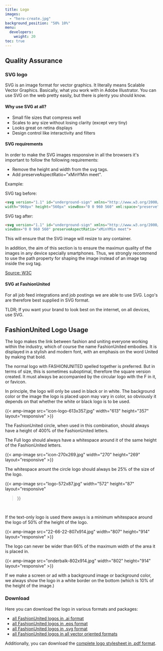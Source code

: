 ```yaml
---
title: Logo
images: 
  - "hero-create.jpg"
background_position: "50% 10%"
menu:
  developers:
    weight: 20
toc: true
---
```


## Quality Assurance

### SVG logo

SVG is an image format for vector graphics. It literally means Scalable Vector
Graphics. Basically, what you work with in Adobe Illustrator. You can use SVG on
the web pretty easily, but there is plenty you should know.

#### Why use SVG at all?

- Small file sizes that compress well
- Scales to any size without losing clarity (except very tiny)
- Looks great on retina displays
- Design control like interactivity and filters

#### SVG requirements

In order to make the SVG images responsive in all the browsers it's important to
follow the following requirements:

- Remove the height and width from the svg tags.
- Add preserveAspectRatio="xMinYMin meet".

Example:

SVG tag before:

```html
<svg version="1.1" id="underground-sign" xmlns="http://www.w3.org/2000/svg"
width="960px" height="560px" viewBox="0 0 960 560" xml:space="preserve">
```

SVG tag after:

```html
<svg version="1.1" id="underground-sign" xmlns="http://www.w3.org/2000/svg"
viewBox="0 0 960 560" preserveAspectRatio="xMinYMin meet">
```

This will ensure that the SVG image will resize to any container.

In addition, the aim of this section is to ensure the maximun quality of the
images in any device specially smartphones. Thus, we strongly recommend to use
the path property for shaping the image instead of an image tag inside the svg
tag.

[Source: W3C](https://www.w3.org/TR/SVG/single-page.html#coords-PreserveAspectRatioAttribute)

#### SVG at FashionUnited

For all job feed integrations and job postings we are able to use SVG. Logo's
are therefore best supplied in SVG format.

TLDR; If you want your brand to look best on the internet, on all devices, use
SVG.

## FashionUnited Logo Usage

The logo makes the link between fashion and uniting everyone working within the
industry, which of course the name FashionUnited embodies. It is displayed in a
stylish and modern font, with an emphasis on the word United by making that
bold.

The normal logo with FASHIONUNITED spelled together is preferred. But in terms
of size, this is sometimes suboptimal, therefore the square version created. It
must always be accompanied by the circular logo with the F in it, or favicon.

In principle, the logo will only be used in black or in white. The background
color or the image the logo is placed upon may vary in color, so obviously it
depends on that whether the white or black logo is to be used.

{{< amp-image src="icon-logo-613x357.jpg" width="613" height="357"
layout="responsive" >}}
<br>

The FashionUnited circle, when used in this combination, should always have a
height of 400% of the FashionUnited letters.

The Full logo should always have a whitespace around it of the same height of
the FashionUnited letters.

{{< amp-image src="icon-270x269.jpg" width="270" height="269"
layout="responsive" >}}
<br>

The whitespace arount the circle logo should always be 25% of the size of the
logo.

{{< amp-image src="logo-572x87.jpg" width="572" height="87" layout="responsive"
>}}
<br>

If the text-only logo is used there aways is a minimum whitespace around the
logo of 50% of the height of the logo.

{{< amp-image src="22-66-22-807x914.jpg" width="807" height="914"
layout="responsive" >}}
<br>

The logo can never be wider than 66% of the maximum width of the area it is
placed in.

{{< amp-image src="onderbalk-802x914.jpg" width="802" height="914"
layout="responsive" >}}
<br>

If we make a screen or ad with a background image or background color, we always
show the logo in a white border on the bottom (which is 10% of the height of the
image.)

### Download

Here you can download the logo in various formats and packages:

- [all FashionUnited logos in .ai format](/docs/logo/FashionUnited-ai-logos.zip)
- [all FashionUnited logos in .eps format](/docs/logo/FashionUnited-eps-logos.zip)
- [all FashionUnited logos in .svg format](/docs/logo/FashionUnited-svg-logos.zip)
- [all FashionUnited logos in all vector oriented formats](/docs/logo/FashionUnited-vector-oriented-logos.zip)

Additionally, you can download the
[complete logo stylesheet in .pdf format](/docs/logo/styleguide_FU_logo_2021.pdf).
